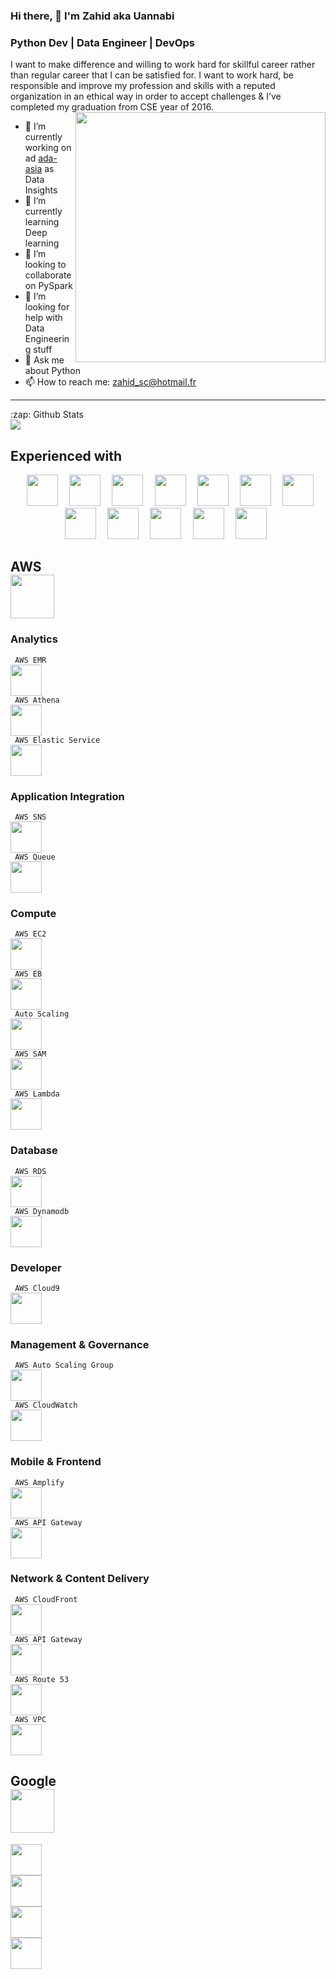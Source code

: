 ### Hi there, 👋  I'm Zahid aka Uannabi
### Python Dev | Data Engineer |  DevOps 

<!-- **uannabi/uannabi** is a ✨ _special_ ✨ repository because its `README.md` (this file) appears on your GitHub profile. -->




I want to make difference and willing to work hard for skillful career rather than regular career that I can be satisfied for. I want to work hard, be responsible and improve my profession and skills with a reputed organization in an ethical way in order to accept challenges & I’ve completed my graduation from CSE year of 2016.
<br>
<img align="right" src="https://github.com/uannabi/-/blob/master/resource/HelloWorld.gif" width="400px" />

- 🔭 I’m currently working on ad [ada-asia](https://ada-asia.com/) as Data Insights
- 🌱 I’m currently learning Deep learning
- 👯 I’m looking to collaborate on PySpark
- 🤔 I’m looking for help with Data Engineering stuff
- 💬 Ask me about Python
- 📫 How to reach me: [zahid_sc@hotmail.fr](zahid_sc@hotmail.fr)
<!-- - 😄 Pronouns: ...
- ⚡ Fun fact: ... -->
<hr>

<p align="center">
<summary>:zap: Github Stats</summary>

<img src="https://github-readme-stats.codestackr.vercel.app/api?username=uannabi&show_icons=true" />
</p>

## Experienced with 
<p align="center" >
<code> <img height="50" src="https://github.com/uannabi/-/blob/master/resource/python-icon.svg"> </code>
<code> <img height="50" src="https://github.com/uannabi/-/blob/master/resource/dj.svg"> </code>
<code> <img height="50" src="https://github.com/uannabi/-/blob/master/resource/jp.svg"> </code>
<code> <img height="50" src="https://github.com/uannabi/-/blob/master/resource/scala.svg"> </code>
<code> <img height="50" src="https://github.com/uannabi/-/blob/master/resource/plot_ly-ar21.svg"> </code>
<code> <img height="50" src="https://github.com/uannabi/-/blob/master/resource/databricks.svg"> </code>
<code> <img height="50" src="https://github.com/uannabi/-/blob/master/resource/metabase.svg"> </code>
<code> <img height="50" src="https://github.com/uannabi/-/blob/master/resource/apple_xcode.svg"> </code>
<code> <img height="50" src="https://github.com/uannabi/-/blob/master/resource/docker-ar21.svg"> </code>
<code> <img height="50" src="https://github.com/uannabi/-/blob/master/resource/git.svg"> </code>
<code> <img height="50" src="https://github.com/uannabi/-/blob/master/resource/jenkins.svg"> </code>
<code> <img height="50" src="https://github.com/uannabi/-/blob/master/resource/linux-ar21.svg"> </code>
</p>

## AWS <code> <img height="70" src="https://github.com/uannabi/-/blob/master/resource/amazon_aws-ar21.svg"> </code>

### Analytics
<code> AWS EMR <img height="50" src="https://github.com/uannabi/-/blob/master/resource/aws/analytics/emr.png"> </code>
<code> AWS Athena <img height="50" src="https://github.com/uannabi/-/blob/master/resource/aws/analytics/amazonathena.png"> </code>
<code> AWS Elastic Service <img height="50" src="https://github.com/uannabi/-/blob/master/resource/aws/analytics/amazonElasticService.pn.png"> </code>

### Application Integration
<code> AWS SNS <img height="50" src="https://github.com/uannabi/-/blob/master/resource/aws/applicationIntegration/amazonSNS.png"> </code>
<code> AWS Queue <img height="50" src="https://github.com/uannabi/-/blob/master/resource/aws/applicationIntegration/amazonquee.png"> </code>

### Compute 
<code> AWS EC2 <img height="50" src="https://github.com/uannabi/-/blob/master/resource/aws/compute/ec2.png"> </code>
<code> AWS EB <img height="50" src="https://github.com/uannabi/-/blob/master/resource/aws/compute/awseb.png"> </code>
<code> Auto Scaling <img height="50" src="https://github.com/uannabi/-/blob/master/resource/aws/compute/awsautoScaling.png"> </code>
<code> AWS SAM <img height="50" src="https://github.com/uannabi/-/blob/master/resource/aws/compute/sam.png"> </code>
<code> AWS Lambda <img height="50" src="https://github.com/uannabi/-/blob/master/resource/aws/compute/awslambda.png"> </code>

### Database
<code> AWS RDS <img height="50" src="https://github.com/uannabi/-/blob/master/resource/aws/database/dynamodb.png"> </code>
<code> AWS Dynamodb <img height="50" src="https://github.com/uannabi/-/blob/master/resource/aws/database/rds.png"> </code>

### Developer 
<code> AWS Cloud9 <img height="50" src="https://github.com/uannabi/-/blob/master/resource/aws/developer/awsC9.png"> </code>

### Management & Governance
<code> AWS Auto Scaling Group <img height="50" src="https://github.com/uannabi/-/blob/master/resource/aws/management%26governce/awsautoscaling.png"> </code>
<code> AWS CloudWatch <img height="50" src="https://github.com/uannabi/-/blob/master/resource/aws/management%26governce/awscloudwathc.png"> </code>

### Mobile & Frontend 
<code> AWS Amplify <img height="50" src="https://github.com/uannabi/-/blob/master/resource/aws/mobile%26frontend/amplify.png"> </code>
<code> AWS API Gateway <img height="50" src="https://github.com/uannabi/-/blob/master/resource/aws/mobile%26frontend/awsapigatway.png"> </code>

### Network & Content Delivery 
<code> AWS CloudFront <img height="50" src="https://github.com/uannabi/-/blob/master/resource/aws/network%26content/amazoncloudfont.png"> </code>
<code> AWS API Gateway <img height="50" src="https://github.com/uannabi/-/blob/master/resource/aws/network%26content/apigateway.png"> </code>
<code> AWS Route 53 <img height="50" src="https://github.com/uannabi/-/blob/master/resource/aws/network%26content/rout53.png"> </code>
<code> AWS VPC <img height="50" src="https://github.com/uannabi/-/blob/master/resource/aws/network%26content/vpc.png"> </code>


## Google <code> <img height="70" src="https://github.com/uannabi/-/blob/master/resource/google_cloud-ar21.svg"> </code>
<code><img height="50" src="https://github.com/uannabi/-/blob/master/resource/google_appengine-ar21.svg"> </code>
<code><img height="50" src="https://github.com/uannabi/-/blob/master/resource/google_maps.svg"> </code>
<code><img height="50" src="https://github.com/uannabi/-/blob/master/resource/google_bigquery.svg"> </code>
<code><img height="50" src="https://github.com/uannabi/-/blob/master/resource/google_admob.svg"> </code>





     
